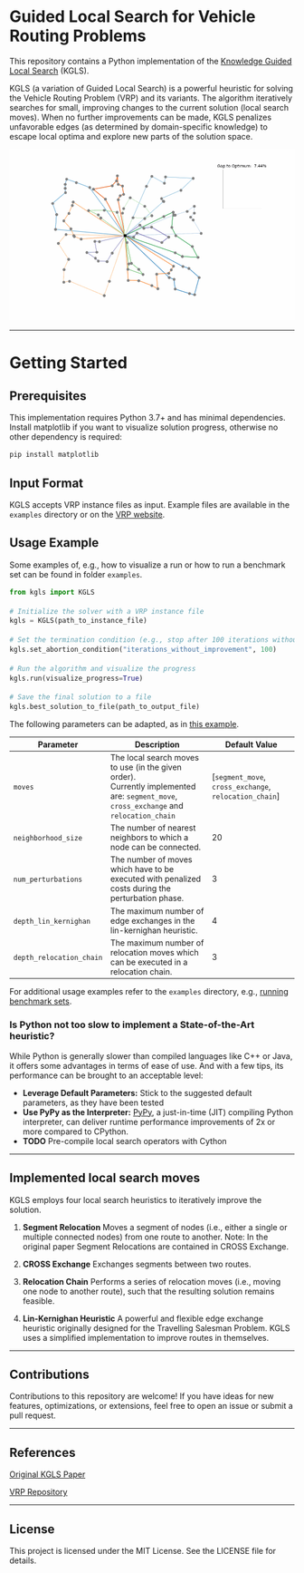 # Guided Local Search for Vehicle Routing Problems

This repository contains a Python implementation of the [Knowledge Guided Local Search]([https://www.sciencedirect.com/science/article/abs/pii/S0305054819300024]) (KGLS).

KGLS (a variation of Guided Local Search) is a powerful heuristic for solving the Vehicle Routing Problem (VRP) and its variants.
The algorithm iteratively searches for small, improving changes to the current solution (local search moves). 
When no further improvements can be made, KGLS penalizes unfavorable edges 
(as determined by domain-specific knowledge) 
to escape local optima and explore new parts of the solution space.

![KGLS example run](assets/kgls_sim1.gif)

---

# Getting Started

## Prerequisites

This implementation requires Python 3.7+ and has minimal dependencies. 
Install matplotlib if you want to visualize solution progress, otherwise no other dependency is required:

```bash
pip install matplotlib
```

## Input Format
KGLS accepts VRP instance files as input. Example files are available in the `examples` directory 
or on the [VRP website](http://vrp.galgos.inf.puc-rio.br/index.php/en/).

## Usage Example

Some examples of, e.g., how to visualize a run or how to run a benchmark set can be 
found in folder `examples`.

```python 
from kgls import KGLS

# Initialize the solver with a VRP instance file
kgls = KGLS(path_to_instance_file)

# Set the termination condition (e.g., stop after 100 iterations without improvement)
kgls.set_abortion_condition("iterations_without_improvement", 100)

# Run the algorithm and visualize the progress
kgls.run(visualize_progress=True)

# Save the final solution to a file
kgls.best_solution_to_file(path_to_output_file)
```

The following parameters can be adapted, as in [this example](examples/custom_run/main.py).

| Parameter          | Description                                                                                                                         | Default Value                                          |
|--------------------|-------------------------------------------------------------------------------------------------------------------------------------|--------------------------------------------------------|
| `moves`           | The local search moves to use (in the given order).<br/> Currently implemented are: `segment_move`, `cross_exchange` and `relocation_chain` | [`segment_move`, `cross_exchange`, `relocation_chain`] |
| `neighborhood_size`       | The number of nearest neighbors to which a node can be connected.                                                                   | 20                                                     |
| `num_perturbations`       | The number of moves which have to be executed with penalized costs during the perturbation phase.                                   | 3                                                      |
| `depth_lin_kernighan`     | The maximum number of edge exchanges in the lin-kernighan heuristic.                                                                | 4                                                      |
| `depth_relocation_chain`  | The maximum number of relocation moves which can be executed in a relocation chain.                                                 | 3                                                      |

For additional usage examples refer to the `examples` directory, e.g., 
[running benchmark sets](examples/run_benchmark/main.py). 

### Is Python not too slow to implement a State-of-the-Art heuristic?

While Python is generally slower than compiled languages like C++ or Java, 
it offers some advantages in terms of ease of use. 
And with a few tips, its performance can be brought to an acceptable level:
- **Leverage Default Parameters:** Stick to the suggested default parameters, as they have been tested
- **Use PyPy as the Interpreter:** [PyPy](https://pypy.org/), a just-in-time (JIT) compiling Python interpreter, can deliver runtime performance improvements of 2x or more compared to CPython.
- **TODO** Pre-compile local search operators with Cython

---

## Implemented local search moves

KGLS employs four local search heuristics to iteratively improve the solution.

1. **Segment Relocation**
    Moves a segment of nodes (i.e., either a single or multiple connected nodes) from one route to another. Note: In the original paper Segment Relocations are contained in CROSS Exchange.

2. **CROSS Exchange**
    Exchanges segments between two routes.

3. **Relocation Chain**
    Performs a series of relocation moves (i.e., moving one node to another route), such that the resulting solution remains feasible.

4. **Lin-Kernighan Heuristic**
    A powerful and flexible edge exchange heuristic originally designed for the Travelling Salesman Problem. KGLS uses a simplified implementation to improve routes in themselves.

---

## Contributions
Contributions to this repository are welcome! 
If you have ideas for new features, optimizations, or extensions, feel free to open an issue or submit a pull request.

---

## References
[Original KGLS Paper](https://www.sciencedirect.com/science/article/abs/pii/S0305054819300024)

[VRP Repository](http://vrp.galgos.inf.puc-rio.br/index.php/en/)

---

## License
This project is licensed under the MIT License. See the LICENSE file for details.
